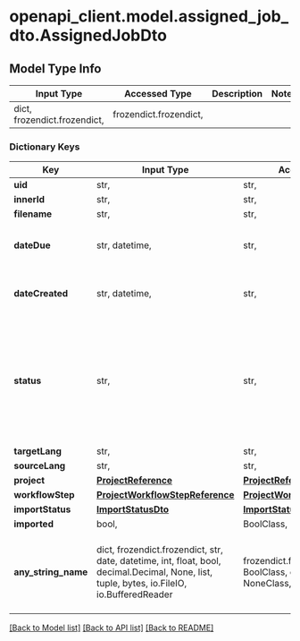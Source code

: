 # openapi_client.model.assigned_job_dto.AssignedJobDto

## Model Type Info
Input Type | Accessed Type | Description | Notes
------------ | ------------- | ------------- | -------------
dict, frozendict.frozendict,  | frozendict.frozendict,  |  | 

### Dictionary Keys
Key | Input Type | Accessed Type | Description | Notes
------------ | ------------- | ------------- | ------------- | -------------
**uid** | str,  | str,  |  | [optional] 
**innerId** | str,  | str,  |  | [optional] 
**filename** | str,  | str,  |  | [optional] 
**dateDue** | str, datetime,  | str,  |  | [optional] value must conform to RFC-3339 date-time
**dateCreated** | str, datetime,  | str,  |  | [optional] value must conform to RFC-3339 date-time
**status** | str,  | str,  |  | [optional] must be one of ["NEW", "ACCEPTED", "DECLINED", "REJECTED", "DELIVERED", "EMAILED", "COMPLETED", "CANCELLED", ] 
**targetLang** | str,  | str,  |  | [optional] 
**sourceLang** | str,  | str,  |  | [optional] 
**project** | [**ProjectReference**](ProjectReference.md) | [**ProjectReference**](ProjectReference.md) |  | [optional] 
**workflowStep** | [**ProjectWorkflowStepReference**](ProjectWorkflowStepReference.md) | [**ProjectWorkflowStepReference**](ProjectWorkflowStepReference.md) |  | [optional] 
**importStatus** | [**ImportStatusDto**](ImportStatusDto.md) | [**ImportStatusDto**](ImportStatusDto.md) |  | [optional] 
**imported** | bool,  | BoolClass,  |  | [optional] 
**any_string_name** | dict, frozendict.frozendict, str, date, datetime, int, float, bool, decimal.Decimal, None, list, tuple, bytes, io.FileIO, io.BufferedReader | frozendict.frozendict, str, BoolClass, decimal.Decimal, NoneClass, tuple, bytes, FileIO | any string name can be used but the value must be the correct type | [optional]

[[Back to Model list]](../../README.md#documentation-for-models) [[Back to API list]](../../README.md#documentation-for-api-endpoints) [[Back to README]](../../README.md)


